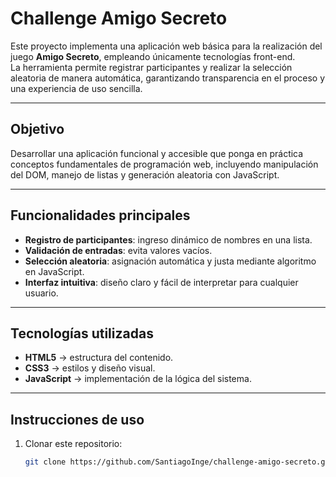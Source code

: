 # Challenge Amigo Secreto

Este proyecto implementa una aplicación web básica para la realización del juego **Amigo Secreto**, empleando únicamente tecnologías front-end.  
La herramienta permite registrar participantes y realizar la selección aleatoria de manera automática, garantizando transparencia en el proceso y una experiencia de uso sencilla.

---

## Objetivo
Desarrollar una aplicación funcional y accesible que ponga en práctica conceptos fundamentales de programación web, incluyendo manipulación del DOM, manejo de listas y generación aleatoria con JavaScript.

---

## Funcionalidades principales
- **Registro de participantes**: ingreso dinámico de nombres en una lista.  
- **Validación de entradas**: evita valores vacíos.  
- **Selección aleatoria**: asignación automática y justa mediante algoritmo en JavaScript.  
- **Interfaz intuitiva**: diseño claro y fácil de interpretar para cualquier usuario.  

---

## Tecnologías utilizadas
- **HTML5** → estructura del contenido.  
- **CSS3** → estilos y diseño visual.  
- **JavaScript** → implementación de la lógica del sistema.  

---

## Instrucciones de uso
1. Clonar este repositorio:  
   ```bash
   git clone https://github.com/SantiagoInge/challenge-amigo-secreto.git
